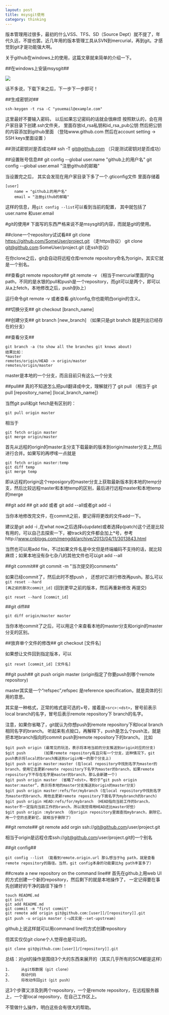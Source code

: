 ```yaml
---
layout: post
title: msysgit使用
category: thinking
---
```

版本管理用过很多，最初的什么VSS、TFS、SD（Source Dept）就不提了，年代久远，不提也罢。近几年用的版本管理工具从SVN到mercurial，再到git。才感觉到git才是功能强大啊。

关于github在windows上的使用，这篇文章就来简单的介绍一下。

##在windows上安装msysgit##

![](http://writehappy.qiniudn.com/img/msysgit.png)

话不多说，下载下来之后，下一步下一步即可！

##生成密钥对##

	ssh-keygen -t rsa -C "youemail@example.com"
	
这里最好不要输入密码， 以后如果忘记密码的话就会很麻烦
按照默认的，会在用户家目录下创建.ssh文件夹， 里面存放id_rsa私钥和id_rsa_pub公钥
然后把公钥的内容添加到github里面 （登陆www.github.com 然后在account setting -> SSH keys里面设置  ）

##测试密钥对是否成功##
	ssh -T git@github.com （只是测试密钥对是否成功）

##设置账号信息##
	git config --global user.name "github上的用户名"
	git config --global user.email "注册github的邮箱"

当设置完之后， 其实会发现在用户家目录下多了一个.gticonfig文件 里面存储着

	[user]
		name = "github上的用户名"
		email = "注册github的邮箱"
			 
这样的信息，用<code>git config --list</code>可以看到当前的配置， 其中就包括了user.name  和user.email

#git的使用#
下面写的东西严格来说不是msysgit的内容，而就是git的使用。

##clone一个repository试试看##
	git clone https://github.com/SomeUser/project.git  （走https协议）
	git clone git@github.com:SomeUser/project.git   (走ssh协议)

在你clone之后，git会自动将远程仓库remote repository命名为origin，其实它就是一个别名。
	
##查看git remote repository##
	git remote -v （相当于mercurial里面的hg path，不同的是水银的pull和push是一个repository，而git可以是两个，即可以从a上fetch，本地修改之后，push到b上）

运行命令git remote -v 或者查看.git/config,你也能明白origin的含义。	

##切换分支##
	git checkout [branch_name]
	
##创建分支##
	git branch [new_branch] （如果只是git brahch 就是列出已经存在的分支）

##查看分支##

	git branch -a (to show all the branches git knows about)
	结果比如：
	*master
	remotes/origin/HEAD -> origin/master
	remotes/origin/master

master是本地的一个分支，而且目前只有这么一个分支
	
##pull##
真的不知道怎么把pull翻译成中文，理解就行了
	git pull （相当于 git pull [repository_name] [local_branch_name]）
	
当然git pull和git fetch是有区别的：

	git pull origin master
	
相当于
	
	git fetch origin master
	git merge origin/master
	
首先从远程的origin的master主分支下载最新的版本到origin/master分支上,然后进行合并。如果写的再啰嗦一点就是

	git fetch origin master:temp
	git diff temp
	git merge temp

即从远程的origin这个reposigory的master分支上获取最新版本到本地的temp分支，然后比较远程master和本地temp的区别，最后进行远程master和本地temp的merge

##git add ##
	git add <file> 或者 git add --all或者git add -i

当你本地修改完文件，在commit之前，要记得将更改的文件add一下。

建议是git add -i ,在what now之后选择u(update)或者选择p(patch)这个还是比较有用的，可以自己去探索一下，被track的文件都会加上*号，参考http://www.cnblogs.com/mengdd/archive/2013/04/11/3013843.html

当然也可以用add file，不过如果文件名是中文但是终端编码不支持的话，就比较麻烦；如果本地没有杂七杂八的其他文件也可以git add --all

##git commit##
	git commit -m "当次提交的comments"
	
如果已经commit了，然后此时不想push ， 还想对它进行修改再push。那么可以<code>git reset --hard [再之前的那次commit_id]</code> (回到更早之前的版本，然后再重新修改 再提交)

	git reset --hard [commit_id]

##git diff##

	git diff origin/master master

当你本地commit了之后，可以用这个来查看本地的master分支和origin的master分支的区别。

##放弃单个文件的修改##
	git checkout [文件名]
	
如果想让文件回到指定版本，可以

	git reset [commit_id] [文件名]
	
##git push##
	git push origin master (origin指定了你要push到哪个remote repository)
	
master其实是一个“refspec”,refspec 是reference specification，就是具体的引用的意思。

其实是一种格式，正常的格式是可选的+号，接着是`<src>:<dst>`，冒号前表示local branch的名字，冒号后表示remote repository下 branch的名字。

注意，如果你省略了<dst>，git就认为你想push到remote repository下和local branch相同名字的branch。
听起来有点拗口，再解释下，push是怎么个push法，就是把本地branch指向的commit push到remote repository下的branch。
比如

	$git push origin (最常见的玩法，表示将本地当前的分支推送到origin对应的分支)
	$git push    	 (如果remote repository有且只有一个分支，这种情况下，git push表示将local的branch推送到origin唯一的那个分支上)
	$git push origin master:master (在local repository中找到名字为master的branch，使用它去更新remote repository下名字为master的branch，如果remote repository下不存在名字是master的branch，那么会新建一个)
	$git push origin master （省略了<dst>，等价于“git push origin master:master”，表示将本地的master分支推送到origin的master分支）
	$git push origin master:refs/for/mybranch (在local repository中找到名字为master的branch，用他去更新remote repository下面名字为mybranch的branch)
	$git push origin HEAD:refs/for/mybranch （HEAD指向当前工作的branch，master不一定指向当前工作的branch，所以我觉得用HEAD还比master好些）
	$git push origin :mybranch （在origin repository里面查找mybranch，删除它。用一个空的去更新它，就相当于删除了）
	
##git remote##
	git remote add orgin ssh://git@github.com/user/project.git
	
相当于origin是远程仓库ssh://git@github.com/user/project.git的一个别名

##git config##

	git config --list （能看到remote.origin.url 那么想当于hg path，就是查看remote repository的路径。当然，git config本身的功能要比hg path丰富多了）

##create a new repository on the command line##
首先在github上用web UI的方式创建一个新的repository，然后剩下的就是本地操作了，
一定记得要在事先创建好的干净的路径下操作！

	touch README.md
	git init
	git add README.md
	git commit -m "first commit"
	git remote add origin git@github.com:[user]]/[repository]].git
	git push -u origin master (-u其实是--set-upstream)

github上说这样就可以用command line的方式创建repository

但其实仅仅git clone个人觉得也是可以的。

	git clone git@github.com:[user]]/[repository]].git

总结：对git的操作是围绕3个大的东西来展开的（其实几乎所有的SCM都是这样）

	1.     从git取数据（git clone）
	2.     改动代码
	3.     将改动传回git（git push）

这3个步骤又涉及到两个repository，一个是remote repository，在远程服务器上，一个是local repository，在自己工作区上。

不管做什么操作，明白这些会有很大的帮助。
